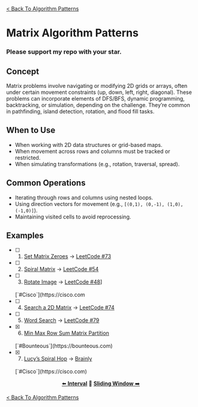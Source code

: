 [< Back To Algorithm Patterns](../../)

# Matrix Algorithm Patterns
### Please support my repo with your star.

## Concept
Matrix problems involve navigating or modifying 2D grids or arrays, often under certain movement constraints (up, down, left, right, diagonal). These problems can incorporate elements of DFS/BFS, dynamic programming, backtracking, or simulation, depending on the challenge. They’re common in pathfinding, island detection, rotation, and flood fill tasks.

## When to Use
- When working with 2D data structures or grid-based maps.
- When movement across rows and columns must be tracked or restricted.
- When simulating transformations (e.g., rotation, traversal, spread).

## Common Operations
- Iterating through rows and columns using nested loops.
- Using direction vectors for movement (e.g., `[(0,1), (0,-1), (1,0), (-1,0)]`).
- Maintaining visited cells to avoid reprocessing.

## Examples
- [ ] 1. [Set Matrix Zeroes]() → [LeetCode #73](https://leetcode.com/problems/set-matrix-zeroes)

- [ ] 2. [Spiral Matrix]() → [LeetCode #54](https://leetcode.com/problems/spiral-matrix)

- [ ] 3. [Rotate Image]() → [LeetCode #48](https://leetcode.com/problems/rotate-image)]
  <br>
  [`#Cisco`](https://cisco.com

- [ ] 4. [Search a 2D Matrix]() → [LeetCode #74](https://leetcode.com/problems/search-a-2d-matrix)

- [ ] 5. [Word Search]() → [LeetCode #79](https://leetcode.com/problems/word-search)

- [x] 6. [Min Max Row Sum Matrix Partition](min_max_row_sum_matrix_partition/)
  <br>
  [`#Bounteous`](https://bounteous.com)

- [x] 7. [Lucy’s Spiral Hop](lucy_spiral_hop/) → [Brainly](https://brainly.com/question/31047283)
  <br>
  [`#Cisco`](https://cisco.com)

<p align="center">
  <a href="../interval">⬅️ <strong>Interval</strong></a>
  🔸
  <a href="../sliding_window"><strong>Sliding Window</strong> ➡️</a>
</p>

[< Back To Algorithm Patterns](../../)
